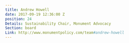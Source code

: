 ```yaml
---
title: Andrew Howell
date: 2017-09-19 12:36:00 Z
position: 24
Details: Sustainability Chair, Monument Advocacy
Section: board
Link: http://www.monumentpolicy.com/team#andrew-howell
---
```


